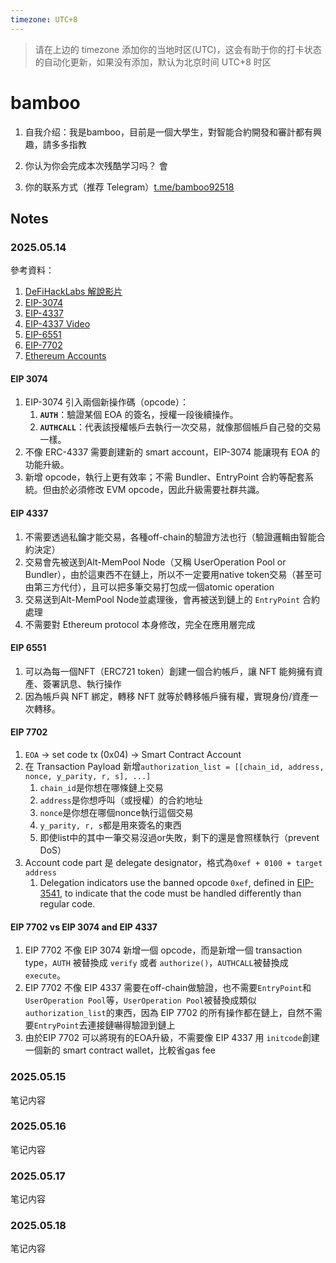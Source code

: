 ```yaml
---
timezone: UTC+8
---
```


> 请在上边的 timezone 添加你的当地时区(UTC)，这会有助于你的打卡状态的自动化更新，如果没有添加，默认为北京时间 UTC+8 时区


# bamboo

1. 自我介绍：我是bamboo，目前是一個大學生，對智能合約開發和審計都有興趣，請多多指教

2. 你认为你会完成本次残酷学习吗？ 會
3. 你的联系方式（推荐 Telegram）[t.me/bamboo92518](http://t.me/bamboo92518)

## Notes

<!-- Content_START -->

### 2025.05.14

參考資料：

1. [DeFiHackLabs 解說影片](https://www.youtube.com/watch?v=uZTeYfYM6fM)
2. [EIP-3074](https://eips.ethereum.org/EIPS/eip-3074)
3. [EIP-4337](https://eips.ethereum.org/EIPS/eip-4337)
4. [EIP-4337 Video](https://www.youtube.com/watch?v=PZ8svp68NXM&ab_channel=PatrickCollins)
5. [EIP-6551](https://eips.ethereum.org/EIPS/eip-6551)
6. [EIP-7702](https://eips.ethereum.org/EIPS/eip-7702)
7. [Ethereum Accounts](https://decrypt101.gitbook.io/decrypt101/blockchain-platforms/ethereum/ethereum-accounts)

#### EIP 3074

1. EIP-3074 引入兩個新操作碼（opcode）：
   1. **`AUTH`**：驗證某個 EOA 的簽名，授權一段後續操作。
   2. **`AUTHCALL`**：代表該授權帳戶去執行一次交易，就像那個帳戶自己發的交易一樣。
2. 不像 ERC-4337 需要創建新的 smart account，EIP-3074 能讓現有 EOA 的功能升級。
3. 新增 opcode，執行上更有效率；不需 Bundler、EntryPoint 合約等配套系統。但由於必須修改 EVM opcode，因此升級需要社群共識。

#### EIP 4337

1. 不需要透過私鑰才能交易，各種off-chain的驗證方法也行（驗證邏輯由智能合約決定）
2. 交易會先被送到Alt-MemPool Node（又稱 UserOperation Pool or Bundler），由於這東西不在鏈上，所以不一定要用native token交易（甚至可由第三方代付），且可以把多筆交易打包成一個atomic operation
3. 交易送到Alt-MemPool Node並處理後，會再被送到鏈上的 `EntryPoint` 合約處理
4. 不需要對 Ethereum protocol 本身修改，完全在應用層完成

#### EIP 6551

1. 可以為每一個NFT（ERC721 token）創建一個合約帳戶，讓 NFT 能夠擁有資產、簽署訊息、執行操作
2. 因為帳戶與 NFT 綁定，轉移 NFT 就等於轉移帳戶擁有權，實現身份/資產一次轉移。

#### EIP 7702

1. `EOA` -> set code tx (0x04) -> Smart Contract Account
2. 在 Transaction Payload 新增`authorization_list = [[chain_id, address, nonce, y_parity, r, s], ...]`
   1. `chain_id`是你想在哪條鏈上交易
   2. `address`是你想呼叫（或授權）的合約地址
   3. `nonce`是你想在哪個nonce執行這個交易
   4. `y_parity, r, s`都是用來簽名的東西
   5. 即使list中的其中一筆交易沒過or失敗，剩下的還是會照樣執行（prevent DoS）
3. Account code part 是 delegate designator，格式為`0xef + 0100 + target address`
   1. Delegation indicators use the banned opcode `0xef`, defined in [EIP-3541](https://eips.ethereum.org/EIPS/eip-3541), to indicate that the code must be handled differently than regular code.

#### EIP 7702 vs EIP 3074 and EIP 4337

1. EIP 7702 不像 EIP 3074 新增一個 opcode，而是新增一個 transaction type，`AUTH` 被替換成 `verify` 或者 `authorize()`，`AUTHCALL`被替換成`execute`。
2. EIP 7702 不像 EIP 4337 需要在off-chain做驗證，也不需要`EntryPoint`和`UserOperation Pool`等，`UserOperation Pool`被替換成類似`authorization_list`的東西，因為 EIP 7702 的所有操作都在鏈上，自然不需要`EntryPoint`去連接鏈嚇得驗證到鏈上
3. 由於EIP 7702 可以將現有的EOA升級，不需要像 EIP 4337 用 `initcode`創建一個新的 smart contract wallet，比較省gas fee

### 2025.05.15

笔记内容

### 2025.05.16

笔记内容

### 2025.05.17

笔记内容

### 2025.05.18

笔记内容

<!-- Content_END -->
